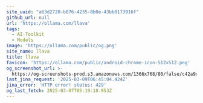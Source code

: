 ```yaml
---
site_uuid: "a63d2720-b876-4235-8b0e-43bb0173916f"
github_url: null
url: 'https://ollama.com/llava'
tags:
  - AI-Toolkit
  - Models
image: 'https://ollama.com/public/og.png'
site_name: llava
title: llava
favicon: 'https://ollama.com/public/android-chrome-icon-512x512.png'
og_screenshot_url: >-
  https://og-screenshots-prod.s3.amazonaws.com/1366x768/80/false/c42a9d41471b8cec75621b9f80c79464c473cde47a6d934cab7dcfbeb7922f99.jpeg
last_jina_request: '2025-03-09T06:45:04.424Z'
jina_error: 'HTTP error! status: 429'
og_last_fetch: 2025-03-07T05:19:18.953Z
---
```


